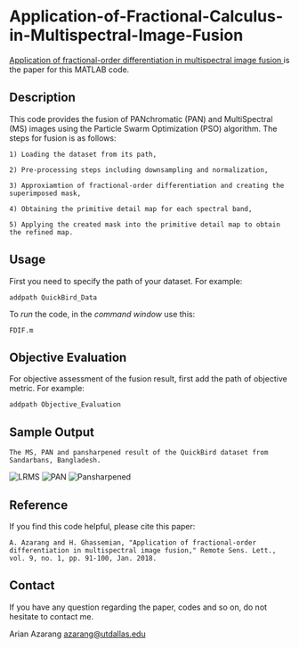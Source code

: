 # Application-of-Fractional-Calculus-in-Multispectral-Image-Fusion

[Application of fractional-order differentiation in multispectral image fusion
](https://www.tandfonline.com/doi/abs/10.1080/2150704X.2017.1395963) is the paper for this MATLAB code.


Description
----------
This code provides the fusion of PANchromatic (PAN) and MultiSpectral (MS) images using the Particle Swarm Optimization (PSO) algorithm. The steps for fusion is as follows: 

    1) Loading the dataset from its path,
    
    2) Pre-processing steps including downsampling and normalization,
    
    3) Approxiamtion of fractional-order differentiation and creating the superimposed mask,
    
    4) Obtaining the primitive detail map for each spectral band,
        
    5) Applying the created mask into the primitive detail map to obtain the refined map.




Usage
------------
First you need to specify the path of your dataset.
For example:

    addpath QuickBird_Data
    

To _run_ the code, in the _command window_ use this: 

    FDIF.m

Objective Evaluation
----------
For objective assessment of the fusion result, first add the path of objective metric. For example: 

    addpath Objective_Evaluation

Sample Output
-----------
    
    The MS, PAN and pansharpened result of the QuickBird dataset from Sandarbans, Bangladesh. 

![LRMS](https://user-images.githubusercontent.com/48659018/56171542-5284ec00-5fab-11e9-93fb-a973ba1e8014.png)
![PAN](https://user-images.githubusercontent.com/48659018/56171559-603a7180-5fab-11e9-8626-c1103ca22e6d.png)
![Pansharpened](https://user-images.githubusercontent.com/48659018/56179713-5b39ea00-5fcc-11e9-96ca-56f1a3eb16f5.png)


Reference
--------
If you find this code helpful, please cite this paper: 

    A. Azarang and H. Ghassemian, "Application of fractional-order differentiation in multispectral image fusion," Remote Sens. Lett., vol. 9, no. 1, pp. 91-100, Jan. 2018.

Contact
--------
If you have any question regarding the paper, codes and so on, do not hesitate to contact me. 

Arian Azarang  azarang@utdallas.edu
